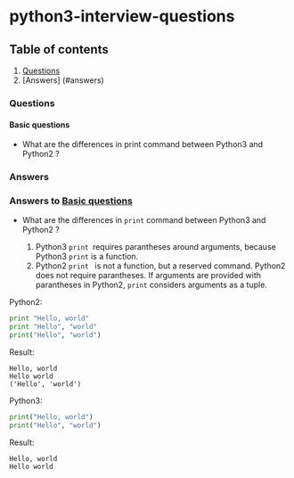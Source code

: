 # python3-interview-questions

## Table of contents

  1. [Questions](#questions)
  2. [Answers] (#answers)
  

### Questions

#### Basic questions
* What are the differences in print command between Python3 and Python2 ?



### Answers

### Answers to [Basic questions](#questions)
* What are the differences in `print` command between Python3 and Python2 ?

    1. Python3 `print `requires parantheses around arguments, because Python3 `print` is a function. 
    1. Python2 `print ` is not a function, but a reserved command. Python2 does not require parantheses. If arguments are provided with parantheses in Python2, `print` considers arguments as a tuple.


Python2:
```python
print "Hello, world"
print "Hello", "world"
print("Hello", "world")
```
Result:
````
Hello, world
Hello world
('Hello', 'world')
````

Python3:
```python
print("Hello, world")
print("Hello", "world")
```
Result:
````
Hello, world
Hello world
````


